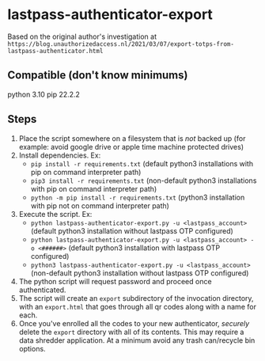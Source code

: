 # lastpass-authenticator-export
Based on the original author's investigation at `https://blog.unauthorizedaccess.nl/2021/03/07/export-totps-from-lastpass-authenticator.html`

## Compatible (don't know minimums)
python 3.10
pip 22.2.2

## Steps
1. Place the script somewhere on a filesystem that is *not* backed up (for example: avoid google drive or apple time machine protected drives)
2. Install dependencies.  Ex:
    - `pip install -r requirements.txt` (default python3 installations with pip on command interpreter path)
    - `pip3 install -r requirements.txt` (non-default python3 installations with pip on command interpreter path)
    - `python -m pip install -r requirements.txt` (python3 installation with pip not on command interpreter path)
3. Execute the script.  Ex:
    - `python lastpass-authenticator-export.py -u <lastpass_account>` (default python3 installation without lastpass OTP configured)
    - `python lastpass-authenticator-export.py -u <lastpass_account> -o <######>` (default python3 installation with lastpass OTP configured)
    - `python3 lastpass-authenticator-export.py -u <lastpass_account>` (non-default python3 installation without lastpass OTP configured)
4. The python script will request password and proceed once authenticated.
5. The script will create an `export` subdirectory of the invocation directory, with an `export.html` that goes through all qr codes along with a name for each.
6. Once you've enrolled all the codes to your new authenticator, *securely* delete the `export` directory with all of its contents. This may require a data shredder application.  At a minimum avoid any trash can/recycle bin options.
